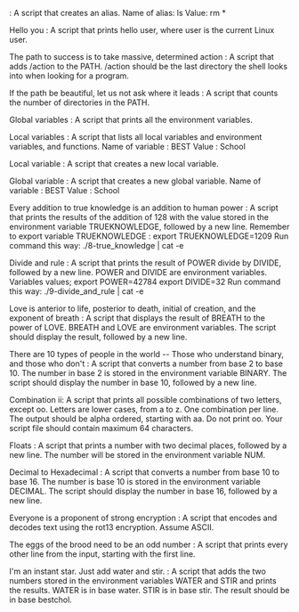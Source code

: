 <o> : A script that creates an alias.
Name of alias: ls
Value: rm *

Hello you : A script that prints hello user, where user is the current Linux user.

The path to success is to take massive, determined action : A script that adds /action to the PATH. /action should be the last directory the shell looks into when looking for a program.

If the path be beautiful, let us not ask where it leads : A script that counts the number of directories in the PATH.

Global variables : A script that prints all the environment variables.

Local variables : A script that lists all local variables and environment variables, and functions.
Name of variable : BEST
Value : School

Local variable : A script that creates a new local variable.

Global variable : A script that creates a new global variable.
Name of variable : BEST
Value : School

Every addition to true knowledge is an addition to human power : A script that prints the results of the addition of 128 with the value stored in the environment variable TRUEKNOWLEDGE, followed by a new line.
Remember to export variable TRUEKNOWLEDGE : export TRUEKNOWLEDGE=1209
Run command this way: ./8-true_knowledge | cat -e

Divide and rule : A script that prints the result of POWER divide by DIVIDE, followed by a new line.
POWER and DIVIDE are environment variables.
Variables values;
export POWER=42784
export DIVIDE=32
Run command this way: ./9-divide_and_rule | cat -e

Love is anterior to life, posterior to death, initial of creation, and the exponent of breath : A script that displays the result of BREATH to the power of LOVE.
BREATH and LOVE are environment variables.
The script should display the result, followed by a new line.

There are 10 types of people in the world -- Those who understand binary, and those who don't : A script that converts a number from base 2 to base 10.
The number in base 2 is stored in the environment variable BINARY.
The script should display the number in base 10, followed by a new line.

Combination ii: A script that prints all possible combinations of two letters, except oo.
Letters are lower cases, from a to z.
One combination per line.
The output should be alpha ordered, starting with aa.
Do not print oo.
Your script file should contain maximum 64 characters.

Floats : A script that prints a number with two decimal places, followed by a new line.
The number will be stored in the environment variable NUM.

Decimal to Hexadecimal : A script that converts a number from base 10 to base 16.
The number is base 10 is stored in the environment variable DECIMAL.
The script should display the number in base 16, followed by a new line.

Everyone is a proponent of strong encryption : A script that encodes and decodes text using the rot13 encryption. Assume ASCII.

The eggs of the brood need to be an odd number : A script that prints every other line from the input, starting with the first line.

I'm an instant star. Just add water and stir. : A script that adds the two numbers stored in the environment variables WATER and STIR and prints the results.
WATER is in base water.
STIR is in base stir.
The result should be in base bestchol.


